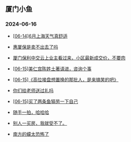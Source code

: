## 厦门小鱼 
### 2024-06-16

+ [[06-14]6月上海天气真舒适](http://bbs.xmfish.com/read-htm-tid-18205063.html)

+ [惠厦保是卖不出去了吗](http://bbs.xmfish.com/read-htm-tid-18205197.html)

+ [厦门保利中交云上业主看过来，小区最新成交价，不要肉](http://bbs.xmfish.com/read-htm-tid-18205132.html)

+ [[06-15]美仁宫陈姓土著请进，咨询个事](http://bbs.xmfish.com/read-htm-tid-18205040.html)

+ [[06-15]《高位接盘想置换的那批人，是来搞笑的吧》](http://bbs.xmfish.com/read-htm-tid-18205110.html)

+ [你们给老师送过礼吗](http://bbs.xmfish.com/read-htm-tid-18205086.html)

+ [[06-15]买了两条鱼犒劳一下自己](http://bbs.xmfish.com/read-htm-tid-18205112.html)

+ [随手一拍，哈哈哈](http://bbs.xmfish.com/read-htm-tid-18205186.html)

+ [别人一买房，我就受不了。](http://bbs.xmfish.com/read-htm-tid-18205244.html)

+ [南方的蠓太恐怖了](http://bbs.xmfish.com/read-htm-tid-18205302.html)

